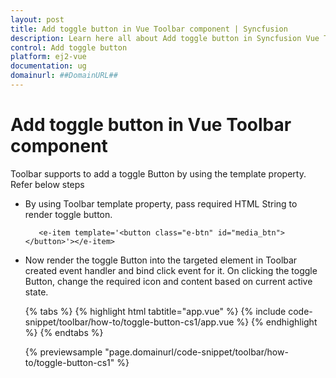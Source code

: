 ```yaml
---
layout: post
title: Add toggle button in Vue Toolbar component | Syncfusion
description: Learn here all about Add toggle button in Syncfusion Vue Toolbar component of Syncfusion Essential JS 2 and more.
control: Add toggle button 
platform: ej2-vue
documentation: ug
domainurl: ##DomainURL##
---
```


# Add toggle button in Vue Toolbar component

Toolbar supports to add a toggle Button by using the template property. Refer below steps

* By using Toolbar template property, pass required HTML String to render toggle button.

   ```
      <e-item template='<button class="e-btn" id="media_btn"></button>'></e-item>
   ```

* Now render the toggle Button into the targeted element in Toolbar created event handler and bind click event for it. On clicking the
toggle Button, change the required icon and content based on current active state.

   {% tabs %}
   {% highlight html tabtitle="app.vue" %}
   {% include code-snippet/toolbar/how-to/toggle-button-cs1/app.vue %}
   {% endhighlight %}
   {% endtabs %}
         
   {% previewsample "page.domainurl/code-snippet/toolbar/how-to/toggle-button-cs1" %}